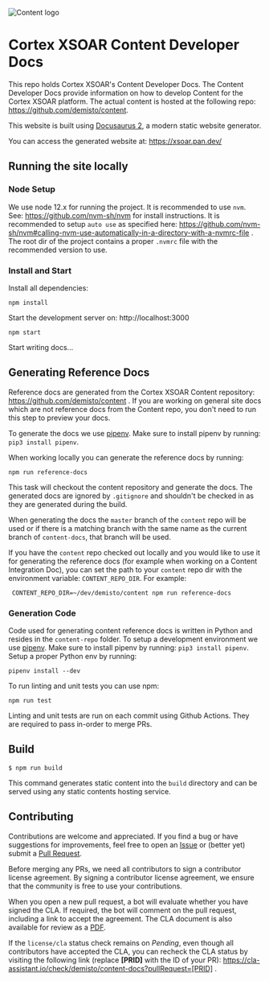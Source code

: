 ![Content logo](demisto_content_logo.png)

# Cortex XSOAR Content Developer Docs
This repo holds Cortex XSOAR's Content Developer Docs. The Content Developer Docs provide information on how to develop Content for the Cortex XSOAR platform. The actual content is hosted at the following repo: https://github.com/demisto/content. 

This website is built using [Docusaurus 2](https://v2.docusaurus.io/), a modern static website generator.

You can access the generated website at: https://xsoar.pan.dev/ 

## Running the site locally
### Node Setup
We use node 12.x for running the project. It is recommended to use `nvm`. See: https://github.com/nvm-sh/nvm for install instructions. It is recommended to setup `auto use` as specified here: https://github.com/nvm-sh/nvm#calling-nvm-use-automatically-in-a-directory-with-a-nvmrc-file . The root dir of the project contains a proper `.nvmrc` file with the recommended version to use.

### Install and Start
Install all dependencies:
```
npm install
```
Start the development server on: http://localhost:3000
```
npm start
```
Start writing docs...

## Generating Reference Docs
Reference docs are generated from the Cortex XSOAR Content repository: https://github.com/demisto/content . If you are working on general site docs which are not reference docs from the Content repo, you don't need to run this step to preview your docs.

To generate the docs we use [pipenv](https://github.com/pypa/pipenv). Make sure to install pipenv by running: `pip3 install pipenv`.

When working locally you can generate the reference docs by running:
```
npm run reference-docs
```
This task will checkout the content repository and generate the docs. The generated docs are ignored by `.gitignore` and shouldn't be checked in as they are generated during the build.

When generating the docs the `master` branch of the `content` repo will be used or if there is a matching branch with the same name as the current branch of `content-docs`, that branch will be used. 

If you have the `content` repo checked out locally and you would like to use it for generating the reference docs (for example when working on a Content Integration Doc), you can set the path to your `content` repo dir with the environment variable: `CONTENT_REPO_DIR`. For example:
```
 CONTENT_REPO_DIR=~/dev/demisto/content npm run reference-docs
```

### Generation Code
Code used for generating content reference docs is written in Python and resides in the `content-repo` folder. To setup a development environment we use [pipenv](https://github.com/pypa/pipenv). Make sure to install pipenv by running: `pip3 install pipenv`. Setup a proper Python env by running:
```
pipenv install --dev
```
To run linting and unit tests you can use npm:
```
npm run test
```
Linting and unit tests are run on each commit using Github Actions. They are required to pass in-order to merge PRs.

## Build

```
$ npm run build
```

This command generates static content into the `build` directory and can be served using any static contents hosting service.

## Contributing
Contributions are welcome and appreciated. If you find a bug or have suggestions for improvements, feel free to open an [Issue](https://github.com/demisto/content-docs/issues) or (better yet) submit a [Pull Request](https://github.com/demisto/content-docs/pulls). 

Before merging any PRs, we need all contributors to sign a contributor license agreement. By signing a contributor license agreement, we ensure that the community is free to use your contributions.

When you open a new pull request, a bot will evaluate whether you have signed the CLA. If required, the bot will comment on the pull request, including a link to accept the agreement. The CLA document is also available for review as a [PDF](https://github.com/demisto/content/blob/master/docs/cla.pdf).

If the `license/cla` status check remains on *Pending*, even though all contributors have accepted the CLA, you can recheck the CLA status by visiting the following link (replace **[PRID]** with the ID of your PR): https://cla-assistant.io/check/demisto/content-docs?pullRequest=[PRID] .

